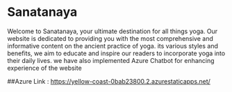 # Sanatanaya
Welcome to Sanatanaya, your ultimate destination for all things yoga. Our website is dedicated to providing you with the most comprehensive and informative content on the ancient practice of yoga. its various styles and benefits, we aim to educate and inspire our readers to incorporate yoga into their daily lives. we have also implemented Azure Chatbot for enhancing experience of the website

##Azure Link : https://yellow-coast-0bab23800.2.azurestaticapps.net/




